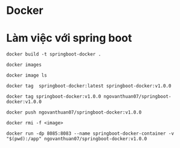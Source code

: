 # Docker
# Làm việc với spring boot
```
docker build -t springboot-docker . 
```

```
docker images
```

```
docker image ls
```

```
docker tag  springboot-docker:latest springboot-docker:v1.0.0
```

```
docker tag springboot-docker:v1.0.0 ngovanthuan07/springboot-docker:v1.0.0
```

```
docker push ngovanthuan07/springboot-docker:v1.0.0
```

```
docker rmi -f <image>
```

```
docker run -dp 8085:8083 --name springboot-docker-container -v "$(pwd):/app" ngovanthuan07/springboot-docker:v1.0.0
```
